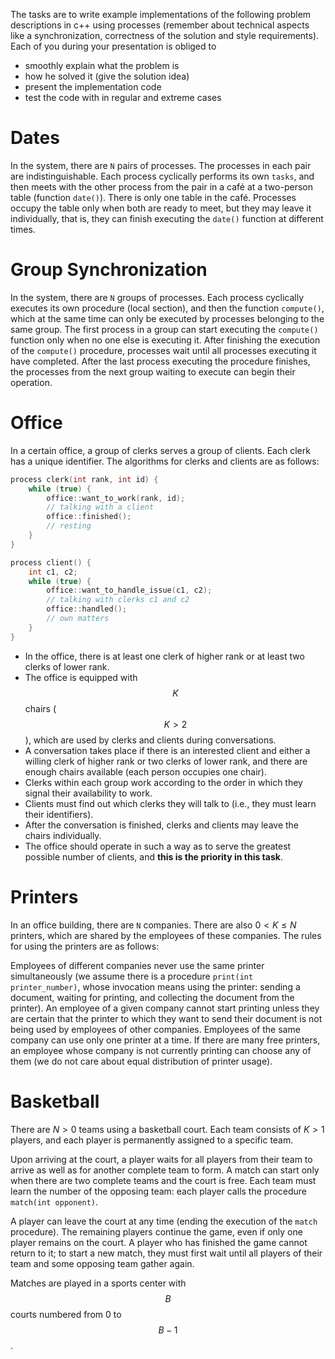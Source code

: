 The tasks are to write example implementations of the following problem descriptions in c++ using processes (remember about technical aspects like a synchronization, 
correctness of the solution and style requirements). Each of you during your presentation is obliged to
- smoothly explain what the problem is
- how he solved it (give the solution idea)
- present the implementation code
- test the code with in regular and extreme cases

#  Dates

In the system, there are `N` pairs of processes. 
The processes in each pair are indistinguishable. 
Each process cyclically performs its own `tasks`, and then meets with the other process from the pair in a café at a two-person table (function `date()`). 
There is only one table in the café. Processes occupy the table only when both are ready to meet, but they may leave it individually, that is, 
they can finish executing the `date()` function at different times.

# Group Synchronization

In the system, there are `N` groups of processes. 
Each process cyclically executes its own procedure (local section), and then the function  `compute()`, 
which at the same time can only be executed by processes belonging to the same group. 
The first process in a group can start executing the `compute()` function only when no one else is executing it. 
After finishing the execution of the `compute()` procedure, 
processes wait until all processes executing it have completed. 
After the last process executing the procedure finishes, the processes from the next group waiting to execute can begin their operation.

# Office

In a certain office, a group of clerks serves a group of clients. Each clerk has a unique identifier. The algorithms for clerks and clients are as follows:
```cpp
process clerk(int rank, int id) {
    while (true) {
        office::want_to_work(rank, id);
        // talking with a client
        office::finished();
        // resting
    }
}

process client() {
    int c1, c2;
    while (true) {
        office::want_to_handle_issue(c1, c2);
        // talking with clerks c1 and c2
        office::handled();
        // own matters
    }
}
```


- In the office, there is at least one clerk of higher rank or at least two clerks of lower rank.
- The office is equipped with $$K$$ chairs ($$K > 2$$), which are used by clerks and clients during conversations.
- A conversation takes place if there is an interested client and either a willing clerk of higher rank or two clerks of lower rank, and there are enough chairs available (each person occupies one chair).
- Clerks within each group work according to the order in which they signal their availability to work.
- Clients must find out which clerks they will talk to (i.e., they must learn their identifiers).
- After the conversation is finished, clerks and clients may leave the chairs individually.
- The office should operate in such a way as to serve the greatest possible number of clients, and **this is the priority in this task**.

# Printers 

In an office building, there are `N` companies. There are also $`0 < K \le N`$ printers, which are shared by the employees of these companies. The rules for using the printers are as follows:

Employees of different companies never use the same printer simultaneously (we assume there is a procedure `print(int printer_number)`, whose invocation means using the printer: sending a document, waiting for printing, and collecting the document from the printer). An employee of a given company cannot start printing unless they are certain that the printer to which they want to send their document is not being used by employees of other companies. Employees of the same company can use only one printer at a time. If there are many free printers, an employee whose company is not currently printing can choose any of them (we do not care about equal distribution of printer usage).



# Basketball 

There are $`N > 0`$ teams using a basketball court. Each team consists of $`K > 1`$ players, and each player is permanently assigned to a specific team.

Upon arriving at the court, a player waits for all players from their team to arrive as well as for another complete team to form. A match can start only when there are two complete teams and the court is free. Each team must learn the number of the opposing team: each player calls the procedure `match(int opponent)`.

A player can leave the court at any time (ending the execution of the `match` procedure). The remaining players continue the game, even if only one player remains on the court. A player who has finished the game cannot return to it; to start a new match, they must first wait until all players of their team and some opposing team gather again.

Matches are played in a sports center with $$B$$ courts numbered from 0 to $$B - 1$$.


